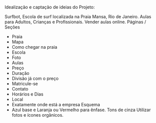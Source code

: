 Idealização e captação de ideias do Projeto:

Surfbot, Escola de surf localizada na Praia Mansa, Rio de Janeiro.
Aulas para Adultos, Crianças e Profissionais.
Vender aulas online.
Páginas / Seções
- Praia
- Mapa
- Como chegar na praia
- Escola
- Foto
- Aulas
- Preço
- Duração
- Divisão já com o preço
- Matricule-se
- Contato
- Horários e Dias
- Local
- Exatamente onde está a empresa
Esquema
- Azul base e Laranja ou Vermelho para ênfase. Tons de cinza
Utilizar fotos e ícones orgânicos.